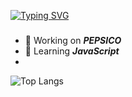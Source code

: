 <a href="https://git.io/typing-svg"><img src="https://readme-typing-svg.demolab.com?font=Space+Grotesk&weight=100&size=30&duration=3000&pause=1000&color=F733C2&center=true&multiline=true&random=false&width=435&lines=Software+Engineer+Student" alt="Typing SVG" /></a>
###
- 🔭 Working on *__PEPSICO__*
- 🌱 Learning *__JavaScript__*
- 
![Top Langs](https://github-readme-stats.vercel.app/api/top-langs/?username=ocachorro&layout=compact&theme-dark)
<!--
**TiagoGrebogi/TiagoGrebogi** is a ✨ _special_ ✨ repository because its `README.md` (this file) appears on your GitHub profile.

Here are some ideas to get you started:

-  ...
-  ...
- 👯 I’m looking to collaborate on ...
- 🤔 I’m looking for help with ...
- 💬 Ask me about ...
- 📫 How to reach me: ...
- 😄 Pronouns: ...
- ⚡ Fun fact: ...
-->
